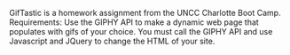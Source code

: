 GifTastic is a homework assignment from the UNCC Charlotte Boot Camp. 
Requirements: Use the GIPHY API to make a dynamic web page that populates with gifs of your choice.  You must call the GIPHY API and use Javascript and JQuery to change the HTML of your site. 
